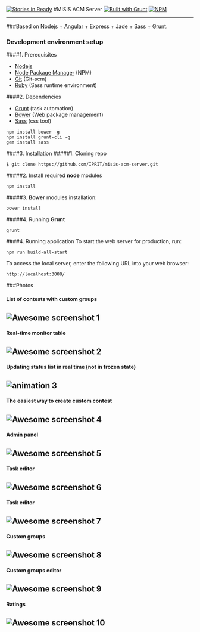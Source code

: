 [![Stories in Ready](https://badge.waffle.io/IPRIT/misis-acm-server.png?label=ready&title=Ready)](https://waffle.io/IPRIT/misis-acm-server)
#MISIS ACM Server
[![Built with Grunt](https://cdn.gruntjs.com/builtwith.png)](http://gruntjs.com/) [![NPM](https://img.shields.io/badge/npm-2.9.0-green.svg)](http://npmjs.com)

----------

###Based on [Nodejs](http://nodejs.org/) + [Angular](http://angularjs.org/) + [Express](http://expressjs.com/) + [Jade](http://jade-lang.com/) + [Sass](http://sass-lang.com/) + [Grunt](http://gruntjs.com/).

### Development environment setup
####1. Prerequisites

* [Nodejs](http://www.nodejs.org/)
* [Node Package Manager](https://npmjs.org/) (NPM)
* [Git](http://git-scm.com/) (Git-scm)
* [Ruby](http://www.ruby-lang.org/en/downloads/) (Sass runtime environment)

####2. Dependencies
* [Grunt](http://gruntjs.com/) (task automation)
* [Bower](http://bower.io/) (Web package management)
* [Sass](http://sass-lang.com/) (css tool)
```
npm install bower -g
npm install grunt-cli -g
gem install sass
```
####3. Installation
#####1. Cloning repo
```
$ git clone https://github.com/IPRIT/misis-acm-server.git
```
#####2. Install required **node** modules
```
npm install
```
#####3. **Bower** modules installation:
```
bower install
```
#####4. Running **Grunt**
```
grunt 
```

####4. Running application
To start the web server for production, run:
```
npm run build-all-start
```

To access the local server, enter the following URL into your web browser:
```
http://localhost:3000/
```

###Photos

#### List of contests with custom groups
![Awesome screenshot 1](http://s.twosphere.ru/screenshots/05-17-16_17-06-37.png)
----------
#### Real-time monitor table
![Awesome screenshot 2](http://s.twosphere.ru/screenshots/05-17-16_17-07-06.png)
----------
#### Updating status list in real time (not in frozen state)
![animation 3](https://cloud.githubusercontent.com/assets/1553519/15325423/09553ace-1c53-11e6-8b6f-804a14a01f8c.gif)
----------
#### The easiest way to create custom contest
![Awesome screenshot 4](http://s.twosphere.ru/screenshots/12-23-15_23-40-27.png)
----------
#### Admin panel
![Awesome screenshot 5](http://s.twosphere.ru/screenshots/12-23-15_23-42-25.png)
----------
#### Task editor
![Awesome screenshot 6](http://s.twosphere.ru/screenshots/05-17-16_17-18-35.png)
----------
#### Task editor
![Awesome screenshot 7](http://s.twosphere.ru/screenshots/05-17-16_17-19-36.png)
----------
#### Custom groups
![Awesome screenshot 8](http://s.twosphere.ru/screenshots/05-17-16_17-20-49.png)
----------
#### Custom groups editor
![Awesome screenshot 9](http://s.twosphere.ru/screenshots/05-17-16_17-22-20.png)
----------
#### Ratings
![Awesome screenshot 10](http://s.twosphere.ru/screenshots/05-17-16_17-22-47.png)
----------